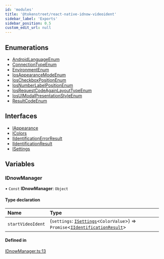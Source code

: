 ```yaml
---
id: 'modules'
title: '@tokenstreet/react-native-idnow-videoident'
sidebar_label: 'Exports'
sidebar_position: 0.5
custom_edit_url: null
---
```


## Enumerations

-   [AndroidLanguageEnum](enums/AndroidLanguageEnum.md)
-   [ConnectionTypeEnum](enums/ConnectionTypeEnum.md)
-   [EnvironmentEnum](enums/EnvironmentEnum.md)
-   [IosAppearanceModeEnum](enums/IosAppearanceModeEnum.md)
-   [IosCheckboxPositionEnum](enums/IosCheckboxPositionEnum.md)
-   [IosNumberLabelPositionEnum](enums/IosNumberLabelPositionEnum.md)
-   [IosRequestCodeAgainLayoutTypeEnum](enums/IosRequestCodeAgainLayoutTypeEnum.md)
-   [IosUIModalPresentationStyleEnum](enums/IosUIModalPresentationStyleEnum.md)
-   [ResultCodeEnum](enums/ResultCodeEnum.md)

## Interfaces

-   [IAppearance](interfaces/IAppearance.md)
-   [IColors](interfaces/IColors.md)
-   [IIdentificationErrorResult](interfaces/IIdentificationErrorResult.md)
-   [IIdentificationResult](interfaces/IIdentificationResult.md)
-   [ISettings](interfaces/ISettings.md)

## Variables

### IDnowManager

• `Const` **IDnowManager**: `Object`

#### Type declaration

| Name              | Type                                                                                                                                              |
| :---------------- | :------------------------------------------------------------------------------------------------------------------------------------------------ |
| `startVideoIdent` | (`settings`: [`ISettings`](interfaces/ISettings.md)<`ColorValue`\>) => `Promise`<[`IIdentificationResult`](interfaces/IIdentificationResult.md)\> |

#### Defined in

[IDnowManager.ts:13](https://github.com/tokenstreet-tech/react-native-idnow-videoident/blob/ab5f05b/src/IDnowManager.ts#L13)
